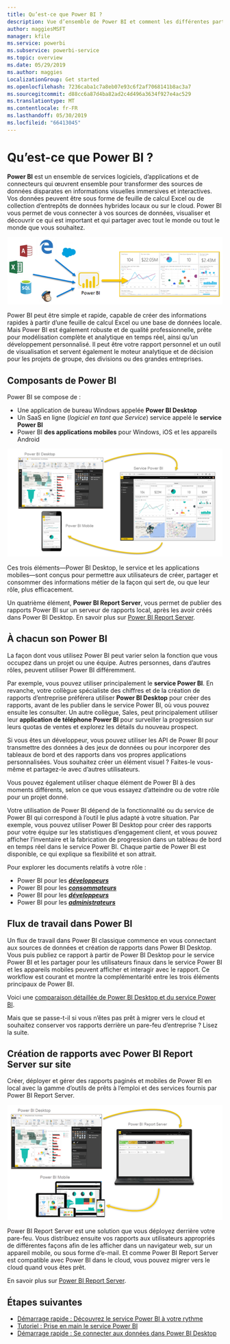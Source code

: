 ```yaml
---
title: Qu’est-ce que Power BI ?
description: Vue d’ensemble de Power BI et comment les différentes parties s’imbriquent - Power BI Desktop, le service Power BI, Power BI mobile, serveur de rapports et Power BI embedded.
author: maggiesMSFT
manager: kfile
ms.service: powerbi
ms.subservice: powerbi-service
ms.topic: overview
ms.date: 05/29/2019
ms.author: maggies
LocalizationGroup: Get started
ms.openlocfilehash: 7236caba1c7a8eb07e93c6f2af7068141b8ac3a7
ms.sourcegitcommit: d88cc6a87d4ba82ad2c4d496a3634f927e4ac529
ms.translationtype: MT
ms.contentlocale: fr-FR
ms.lasthandoff: 05/30/2019
ms.locfileid: "66413045"
---
```

# <a name="what-is-power-bi"></a>Qu’est-ce que Power BI ?
**Power BI** est un ensemble de services logiciels, d’applications et de connecteurs qui œuvrent ensemble pour transformer des sources de données disparates en informations visuelles immersives et interactives. Vos données peuvent être sous forme de feuille de calcul Excel ou de collection d’entrepôts de données hybrides locaux ou sur le cloud. Power BI vous permet de vous connecter à vos sources de données, visualiser et découvrir ce qui est important et qui partager avec tout le monde ou tout le monde que vous souhaitez.

![diagramme montrant les sources d’entrée pour Power BI](media/power-bi-overview/power-bi-input-new.png)

Power BI peut être simple et rapide, capable de créer des informations rapides à partir d’une feuille de calcul Excel ou une base de données locale. Mais Power BI est également robuste et de qualité professionnelle, prête pour modélisation complète et analytique en temps réel, ainsi qu’un développement personnalisé. Il peut être votre rapport personnel et un outil de visualisation et servent également le moteur analytique et de décision pour les projets de groupe, des divisions ou des grandes entreprises.

## <a name="the-parts-of-power-bi"></a>Composants de Power BI
Power BI se compose de : 
- Une application de bureau Windows appelée **Power BI Desktop**
- Un SaaS en ligne (*logiciel en tant que Service*) service appelé le **service Power BI** 
- Power BI **des applications mobiles** pour Windows, iOS et les appareils Android

![Power BI Desktop, service, mobile](media/power-bi-overview/power-bi-blocks.png)

Ces trois éléments&mdash;Power BI Desktop, le service et les applications mobiles&mdash;sont conçus pour permettre aux utilisateurs de créer, partager et consommer des informations métier de la façon qui sert de, ou que leur rôle, plus efficacement.

Un quatrième élément, **Power BI Report Server**, vous permet de publier des rapports Power BI sur un serveur de rapports local, après les avoir créés dans Power BI Desktop. En savoir plus sur [Power BI Report Server](#on-premises-reporting-with-power-bi-report-server).

## <a name="how-power-bi-matches-your-role"></a>À chacun son Power BI
La façon dont vous utilisez Power BI peut varier selon la fonction que vous occupez dans un projet ou une équipe. Autres personnes, dans d’autres rôles, peuvent utiliser Power BI différemment.

Par exemple, vous pouvez utiliser principalement le **service Power BI**. En revanche, votre collègue spécialiste des chiffres et de la création de rapports d’entreprise préférera utiliser **Power BI Desktop** pour créer des rapports, avant de les publier dans le service Power BI, où vous pouvez ensuite les consulter. Un autre collègue, Sales, peut principalement utiliser leur **application de téléphone Power BI** pour surveiller la progression sur leurs quotas de ventes et explorez les détails du nouveau prospect.

Si vous êtes un développeur, vous pouvez utiliser les API de Power BI pour transmettre des données à des jeux de données ou pour incorporer des tableaux de bord et des rapports dans vos propres applications personnalisées. Vous souhaitez créer un élément visuel ? Faites-le vous-même et partagez-le avec d’autres utilisateurs.  

Vous pouvez également utiliser chaque élément de Power BI à des moments différents, selon ce que vous essayez d’atteindre ou de votre rôle pour un projet donné.

Votre utilisation de Power BI dépend de la fonctionnalité ou du service de Power BI qui correspond à l’outil le plus adapté à votre situation. Par exemple, vous pouvez utiliser Power BI Desktop pour créer des rapports pour votre équipe sur les statistiques d’engagement client, et vous pouvez afficher l’inventaire et la fabrication de progression dans un tableau de bord en temps réel dans le service Power BI. Chaque partie de Power BI est disponible, ce qui explique sa flexibilité et son attrait.

Pour explorer les documents relatifs à votre rôle :
- Power BI pour les [***développeurs***](desktop-what-is-desktop.md)
- Power BI pour les [***consommateurs***](consumer/end-user-consumer.md)
- Power BI pour les [***développeurs***](developer/what-can-you-do.md)
- Power BI pour les [***administrateurs***](service-admin-administering-power-bi-in-your-organization.md)

## <a name="the-flow-of-work-in-power-bi"></a>Flux de travail dans Power BI
Un flux de travail dans Power BI classique commence en vous connectant aux sources de données et création de rapports dans Power BI Desktop. Vous puis publiez ce rapport à partir de Power BI Desktop pour le service Power BI et les partager pour les utilisateurs finaux dans le service Power BI et les appareils mobiles peuvent afficher et interagir avec le rapport.
Ce workflow est courant et montre la complémentarité entre les trois éléments principaux de Power BI.

Voici une [comparaison détaillée de Power BI Desktop et du service Power BI](service-service-vs-desktop.md).

Mais que se passe-t-il si vous n’êtes pas prêt à migrer vers le cloud et souhaitez conserver vos rapports derrière un pare-feu d’entreprise ?  Lisez la suite.

## <a name="on-premises-reporting-with-power-bi-report-server"></a>Création de rapports avec Power BI Report Server sur site
Créer, déployer et gérer des rapports paginés et mobiles de Power BI en local avec la gamme d’outils de prêts à l’emploi et des services fournis par Power BI Report Server.

![diagramme d’un déploiement local](media/power-bi-overview/power-bi-report-server2.png)

Power BI Report Server est une solution que vous déployez derrière votre pare-feu. Vous distribuez ensuite vos rapports aux utilisateurs appropriés de différentes façons afin de les afficher dans un navigateur web, sur un appareil mobile, ou sous forme d’e-mail. Et comme Power BI Report Server est compatible avec Power BI dans le cloud, vous pouvez migrer vers le cloud quand vous êtes prêt. 

En savoir plus sur [Power BI Report Server](report-server/get-started.md).

## <a name="next-steps"></a>Étapes suivantes
- [Démarrage rapide : Découvrez le service Power BI à votre rythme](service-the-new-power-bi-experience.md)   
- [Tutoriel : Prise en main le service Power BI](service-get-started.md)
- [Démarrage rapide : Se connecter aux données dans Power BI Desktop](desktop-quickstart-connect-to-data.md)
